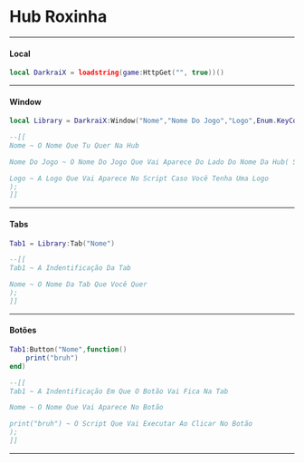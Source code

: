 # Hub Roxinha

---

#### Local

```lua
local DarkraiX = loadstring(game:HttpGet("", true))()
```

---

#### Window

```lua
local Library = DarkraiX:Window("Nome","Nome Do Jogo","Logo",Enum.KeyCode.RightControl);

--[[
Nome ~ O Nome Que Tu Quer Na Hub

Nome Do Jogo ~ O Nome Do Jogo Que Vai Aparece Do Lado Do Nome Da Hub( Se Você Não Colocar Nada No Nome Do Jogo, Ele Vai Automaticamente Vai Coloca O Nome Do Jogo Atual Que Você Está

Logo ~ A Logo Que Vai Aparece No Script Caso Você Tenha Uma Logo
);
]]
```

---

#### Tabs

```lua
Tab1 = Library:Tab("Nome")

--[[
Tab1 ~ A Indentificação Da Tab

Nome ~ O Nome Da Tab Que Você Quer
);
]]
```

---

#### Botões

```lua
Tab1:Button("Nome",function()
    print("bruh")
end)

--[[
Tab1 ~ A Indentificação Em Que O Botão Vai Fica Na Tab

Nome ~ O Nome Que Vai Aparece No Botão

print("bruh") ~ O Script Que Vai Executar Ao Clicar No Botão
);
]]
```

---
